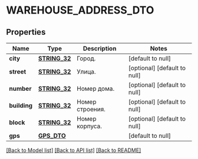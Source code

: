 # WAREHOUSE_ADDRESS_DTO

## Properties
Name | Type | Description | Notes
------------ | ------------- | ------------- | -------------
**city** | [**STRING_32**](STRING_32.md) | Город. | [default to null]
**street** | [**STRING_32**](STRING_32.md) | Улица. | [optional] [default to null]
**number** | [**STRING_32**](STRING_32.md) | Номер дома. | [optional] [default to null]
**building** | [**STRING_32**](STRING_32.md) | Номер строения. | [optional] [default to null]
**block** | [**STRING_32**](STRING_32.md) | Номер корпуса. | [optional] [default to null]
**gps** | [**GPS_DTO**](GpsDTO.md) |  | [default to null]

[[Back to Model list]](../README.md#documentation-for-models) [[Back to API list]](../README.md#documentation-for-api-endpoints) [[Back to README]](../README.md)


